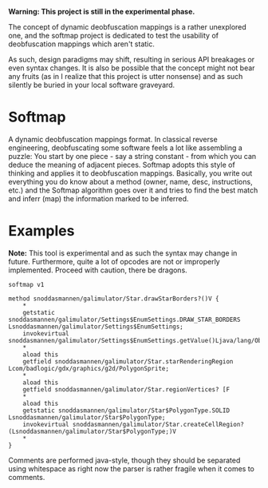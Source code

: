 **Warning: This project is still in the experimental phase.**

The concept of dynamic deobfuscation mappings is a rather unexplored one, and the softmap project
is dedicated to test the usability of deobfuscation mappings which aren't static.

As such, design paradigms may shift, resulting in serious API breakages or even syntax changes.
It is also be possible that the concept might not bear any fruits (as in I realize that this
project is utter nonsense) and as such silently be
buried in your local software graveyard.

# Softmap

A dynamic deobfuscation mappings format. In classical reverse engineering,
deobfuscating some software feels a lot like assembling a puzzle:
You start by one piece - say a string constant - from which you can deduce
the meaning of adjacent pieces. Softmap adopts this style of thinking
and applies it to deobfuscation mappings. Basically, you write out everything
you do know about a method (owner, name, desc, instructions, etc.) and the
Softmap algorithm goes over it and tries to find the best match and inferr
(map) the information marked to be inferred.

# Examples

**Note:** This tool is experimental and as such the syntax may change in future.
Furthermore, quite a lot of opcodes are not or improperly implemented.
Proceed with caution, there be dragons.


```
softmap v1

method snoddasmannen/galimulator/Star.drawStarBorders?()V {
	*
	getstatic snoddasmannen/galimulator/Settings$EnumSettings.DRAW_STAR_BORDERS Lsnoddasmannen/galimulator/Settings$EnumSettings;
	invokevirtual snoddasmannen/galimulator/Settings$EnumSettings.getValue()Ljava/lang/Object;
	*
	aload this
	getfield snoddasmannen/galimulator/Star.starRenderingRegion Lcom/badlogic/gdx/graphics/g2d/PolygonSprite;
	*
	aload this
	getfield snoddasmannen/galimulator/Star.regionVertices? [F
	*
	aload this
	getstatic snoddasmannen/galimulator/Star$PolygonType.SOLID Lsnoddasmannen/galimulator/Star$PolygonType;
	invokevirtual snoddasmannen/galimulator/Star.createCellRegion?(Lsnoddasmannen/galimulator/Star$PolygonType;)V
	*
}
```

Comments are performed java-style, though they should be separated using whitespace
as right now the parser is rather fragile when it comes to comments.
